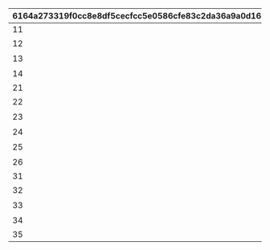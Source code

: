 |6164a273319f0cc8e8df5cecfcc5e0586cfe83c2da36a9a0d166bf28810f7240|d8b87e25ca35b636e7a73365a67eca24422ec568a5c313229f3835759404c6a4|da2bc35a1f805e84d53d8d36de4746f14382a363a1b9c7e3fd8b6dab046e32e0|b7193a74c2202e007dd6628d8d4cc308e4e08592f9241837e75ff84ac1c2edfe|4e0c1477c257a7921e5a86460e28c39a6f88995256b86c8553af8df81b6fcbc1|6d4e55f8fa0328ad601474d5a24e0d019397f1dab8ae62d0792b2e0337176a69|722382cd0194fc7178dbc8fc13ba41ef618737f052286a3a2309c55117609ebc|9f3f09db72acf2c4cbf29edc02713a260aa5319ca87657f9822fdd0da2fb0a19|06091aa18537825c2353c84c1ffaed38aa8de501faa8a667f058b70c157d8254|5b324647be13582767f237b0e100c52f897f5e9cddbc44a6689f74af808b1c84|
| --- | --- | --- | --- | --- | --- | --- | --- | --- | --- |
|11|0|0|5038600|1|20023105|1|||1|
|12|0|0|0|1|20023105|0|高等部１年　チエル|次世代へ継承すべき新言語|2|
|13|0|0|0|1|20023107|0|高等部２年　クロエ|私はとても作文が苦手です|3|
|14|0|0|0|1|20023109|0|高等部３年　ユニ|飛翔へと至るまで|4|
|21|0|0|5038601|2|20023111|2|||5|
|22|0|0|0|2|20023111|0|記入担当　アキノ|閃きましたわ！|6|
|23|0|0|0|2|20023112|0|記入担当　タマキ|組み立てにゃ！|7|
|24|0|0|0|2|20023113|0|記入担当　ユカリ|私こんなの書いたっけ…？|8|
|25|0|0|0|2|20023114|0|記入担当　ミフユ|このままにしておけないわ|9|
|26|0|0|0|2|20023115|0|総括|特別講座を終えて|10|
|31|1|0|5038602|3|20023115|2|||11|
|32|1|0|0|3|20023115|0|浪漫継承計画|開発記－考察|12|
|33|2|0|0|3|20023115|0|未全充溢計画|開発記－試作機完成|13|
|34|3|0|0|3|20023115|0|画竜点睛計画|開発記－最終工程|14|
|35|3|2022/01/17 15:00:00|5038603|3|20023115|3|||15|